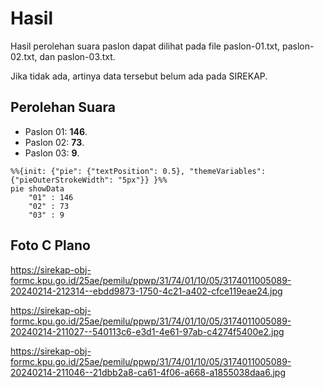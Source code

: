 # Hasil

Hasil perolehan suara paslon dapat dilihat pada file paslon-01.txt, paslon-02.txt, dan paslon-03.txt.

Jika tidak ada, artinya data tersebut belum ada pada SIREKAP.

## Perolehan Suara

 * Paslon 01: **146**.
 * Paslon 02: **73**.
 * Paslon 03: **9**.

```mermaid
%%{init: {"pie": {"textPosition": 0.5}, "themeVariables": {"pieOuterStrokeWidth": "5px"}} }%%
pie showData
    "01" : 146
    "02" : 73
    "03" : 9
```
## Foto C Plano

https://sirekap-obj-formc.kpu.go.id/25ae/pemilu/ppwp/31/74/01/10/05/3174011005089-20240214-212314--ebdd9873-1750-4c21-a402-cfce119eae24.jpg

https://sirekap-obj-formc.kpu.go.id/25ae/pemilu/ppwp/31/74/01/10/05/3174011005089-20240214-211027--540113c6-e3d1-4e61-97ab-c4274f5400e2.jpg

https://sirekap-obj-formc.kpu.go.id/25ae/pemilu/ppwp/31/74/01/10/05/3174011005089-20240214-211046--21dbb2a8-ca61-4f06-a668-a1855038daa6.jpg
